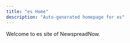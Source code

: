 ```yaml
---
title: "es Home"
description: "Auto-generated homepage for es"
---
```

Welcome to es site of NewspreadNow.
